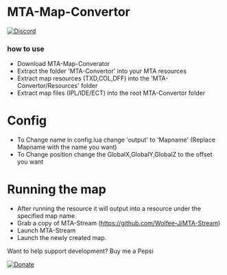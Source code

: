# MTA-Map-Convertor

[![Discord](https://i.imgur.com/MyNY4Aw.png)](https://discord.gg/P4kmcEb)

### how to use

- Download MTA-Map-Converator
- Extract the folder 'MTA-Convertor' into your MTA resources
- Extract map resources (TXD,COL,DFF) into the 'MTA-Convertor/Resources' folder
- Extract map files (IPL/IDE/ECT) into the root MTA-Convertor folder


# Config
- To Change name in config.lua change 'output' to 'Mapname' (Replace Mapname with the name you want)
- To Change position change the GlobalX,GlobalY,GlobalZ to the offset you want

		
# Running the map
- After running the resource it will output into a resource under the specified map name
- Grab a copy of MTA-Stream (https://github.com/Wolfee-J/MTA-Stream)
- Launch MTA-Stream
- Launch the newly created map.

Want to help support development? Buy me a Pepsi

[![Donate](https://img.shields.io/badge/Donate-PayPal-green.svg)](https://www.paypal.me/BlueJayL)
